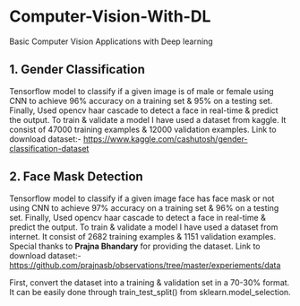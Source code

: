 # Computer-Vision-With-DL
Basic Computer Vision Applications with Deep learning

## 1. Gender Classification

Tensorflow model to classify if a given image is of male or female using CNN to achieve 96% accuracy on a training set & 95% on a testing set. Finally, Used opencv haar cascade to detect a face in real-time & predict the output. To train & validate a model I have used a dataset from kaggle. It consist of 47000 training examples & 12000 validation examples. Link to download dataset:- https://www.kaggle.com/cashutosh/gender-classification-dataset

## 2. Face Mask Detection

Tensorflow model to classify if a given image face has face mask or not using CNN to achieve 97% accuracy on a training set & 96% on a testing set. Finally, Used opencv haar cascade to detect a face in real-time & predict the output. To train & validate a model I have used a dataset from internet. It consist of 2682 training examples & 1151 validation examples. Special thanks to **Prajna Bhandary** for providing the dataset. Link to download dataset:- https://github.com/prajnasb/observations/tree/master/experiements/data 

First, convert the dataset into a training & validation set in a 70-30% format. It can be easily done through train_test_split() from sklearn.model_selection. 
 
